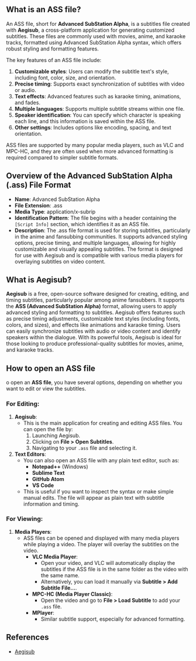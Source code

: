 ## What is an ASS file?

An ASS file, short for **Advanced SubStation Alpha**, is a subtitles file created with **Aegisub**, a cross-platform application for generating customized subtitles. These files are commonly used with movies, anime, and karaoke tracks, formatted using Advanced SubStation Alpha syntax, which offers robust styling and formatting features.

The key features of an ASS file include:

1.  **Customizable styles**: Users can modify the subtitle text's style, including font, color, size, and orientation.
2.  **Precise timing**: Supports exact synchronization of subtitles with video or audio.
3.  **Text effects**: Advanced features such as karaoke timing, animations, and fades.
4.  **Multiple languages**: Supports multiple subtitle streams within one file.
5.  **Speaker identification**: You can specify which character is speaking each line, and this information is saved within the ASS file.
6.  **Other settings**: Includes options like encoding, spacing, and text orientation.

ASS files are supported by many popular media players, such as VLC and MPC-HC, and they are often used when more advanced formatting is required compared to simpler subtitle formats.

## Overview of the Advanced SubStation Alpha (.ass) File Format

-   **Name**: Advanced SubStation Alpha
-   **File Extension**: .ass
-   **Media Type**: application/x-subrip
-   **Identification Pattern**: The file begins with a header containing the `[Script Info]` section, which identifies it as an ASS file.
-   **Description**: The .ass file format is used for storing subtitles, particularly in the anime and fansubbing communities. It supports advanced styling options, precise timing, and multiple languages, allowing for highly customizable and visually appealing subtitles. The format is designed for use with Aegisub and is compatible with various media players for overlaying subtitles on video content.

## What is Aegisub?

**Aegisub** is a free, open-source software designed for creating, editing, and timing subtitles, particularly popular among anime fansubbers. It supports the **ASS (Advanced SubStation Alpha)** format, allowing users to apply advanced styling and formatting to subtitles. Aegisub offers features such as precise timing adjustments, customizable text styles (including fonts, colors, and sizes), and effects like animations and karaoke timing. Users can easily synchronize subtitles with audio or video content and identify speakers within the dialogue. With its powerful tools, Aegisub is ideal for those looking to produce professional-quality subtitles for movies, anime, and karaoke tracks.

## How to open an ASS file

o open an **ASS file**, you have several options, depending on whether you want to edit or view the subtitles.

### **For Editing:**

1.  **Aegisub**:
    -   This is the main application for creating and editing ASS files. You can open the file by:
        1.  Launching Aegisub.
        2.  Clicking on **File > Open Subtitles**.
        3.  Navigating to your `.ass` file and selecting it.
2.  **Text Editors**:
    -   You can also open an ASS file with any plain text editor, such as:
        -   **Notepad++** (Windows)
        -   **Sublime Text**
        -   **GitHub Atom**
        -   **VS Code**
    -   This is useful if you want to inspect the syntax or make simple manual edits. The file will appear as plain text with subtitle information and timing.

### **For Viewing:**

1.  **Media Players**:
    -   ASS files can be opened and displayed with many media players while playing a video. The player will overlay the subtitles on the video.
        -   **VLC Media Player**:
            -   Open your video, and VLC will automatically display the subtitles if the ASS file is in the same folder as the video with the same name.
            -   Alternatively, you can load it manually via **Subtitle > Add Subtitle File...**.
        -   **MPC-HC (Media Player Classic)**:
            -   Open the video and go to **File > Load Subtitle** to add your `.ass` file.
        -   **MPlayer**:
            -   Similar subtitle support, especially for advanced formatting.
## References
* [Aegisub](https://en.wikipedia.org/wiki/Aegisub)
